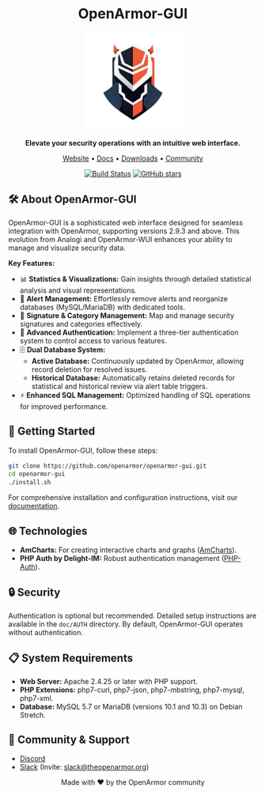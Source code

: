 <div align="center">

# OpenArmor-GUI

<img src="assets/154563680.png" alt="OpenArmor-GUI Logo" width="200"/>

**Elevate your security operations with an intuitive web interface.**

[Website](https://www.theopenarmor.org) • [Docs](https://www.theopenarmor.org/docs/) • [Downloads](https://www.theopenarmor.org/downloads/) • [Community](https://discord.gg/BXzM75Xzq7)

[![Build Status](https://img.shields.io/travis/openarmor/openarmor-gui/master.svg?style=flat-square)](https://travis-ci.org/openarmor/openarmor-gui)
[![GitHub stars](https://img.shields.io/github/stars/openarmor/openarmor-gui.svg?style=flat-square)](https://github.com/openarmor/openarmor-gui/stargazers)

</div>

## 🛠️ About OpenArmor-GUI

OpenArmor-GUI is a sophisticated web interface designed for seamless integration with OpenArmor, supporting versions 2.9.3 and above. This evolution from Analogi and OpenArmor-WUI enhances your ability to manage and visualize security data.

**Key Features:**

- 📊 **Statistics & Visualizations:** Gain insights through detailed statistical analysis and visual representations.
- 🚨 **Alert Management:** Effortlessly remove alerts and reorganize databases (MySQL/MariaDB) with dedicated tools.
- 🔧 **Signature & Category Management:** Map and manage security signatures and categories effectively.
- 🔑 **Advanced Authentication:** Implement a three-tier authentication system to control access to various features.
- 🗄️ **Dual Database System:**
  - **Active Database:** Continuously updated by OpenArmor, allowing record deletion for resolved issues.
  - **Historical Database:** Automatically retains deleted records for statistical and historical review via alert table triggers.
- ⚡ **Enhanced SQL Management:** Optimized handling of SQL operations for improved performance.

## 🚀 Getting Started

To install OpenArmor-GUI, follow these steps:

```bash
git clone https://github.com/openarmor/openarmor-gui.git
cd openarmor-gui
./install.sh
```

For comprehensive installation and configuration instructions, visit our [documentation](https://www.theopenarmor.org/docs/).

## 🌐 Technologies

- **AmCharts:** For creating interactive charts and graphs ([AmCharts](https://www.amcharts.com)).
- **PHP Auth by Delight-IM:** Robust authentication management ([PHP-Auth](https://github.com/delight-im/PHP-Auth)).

## 🔒 Security

Authentication is optional but recommended. Detailed setup instructions are available in the `doc/AUTH` directory. By default, OpenArmor-GUI operates without authentication.

## 📋 System Requirements

- **Web Server:** Apache 2.4.25 or later with PHP support.
- **PHP Extensions:** php7-curl, php7-json, php7-mbstring, php7-mysql, php7-xml.
- **Database:** MySQL 5.7 or MariaDB (versions 10.1 and 10.3) on Debian Stretch.

## 🤝 Community & Support

- [Discord](https://discord.gg/BXzM75Xzq7)
- [Slack](https://openarmor.slack.com) (Invite: slack@theopenarmor.org)

<div align="center">
Made with ❤️ by the OpenArmor community
</div>
